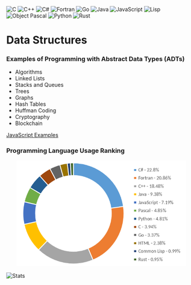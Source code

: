![C](https://img.shields.io/badge/C-00599C?style=flat&logo=c&logoColor=white) ![C++](https://img.shields.io/badge/C%2B%2B-00599C?style=flat&logo=c%2B%2B&logoColor=white)  ![C#](https://img.shields.io/badge/C%23-239120?style=flat&logo=csharp&logoColor=white) ![Fortran](https://img.shields.io/badge/Fortran-005F9E?style=flat&logo=fortran&logoColor=white)  ![Go](https://img.shields.io/badge/Go-00ADD8?style=flat&logo=go&logoColor=white)  ![Java](https://img.shields.io/badge/Java-007396?style=flat&logo=java&logoColor=white) ![JavaScript](https://img.shields.io/badge/JavaScript-F7DF1E?style=flat&logo=javascript&logoColor=black) ![Lisp](https://img.shields.io/badge/Lisp-3e9f65?style=flat&logo=lisp&logoColor=white) ![Object Pascal](https://img.shields.io/badge/Object%20Pascal-ED1C24?style=flat&logo=delphi&logoColor=white)
![Python](https://img.shields.io/badge/Python-3776AB?style=flat&logo=python&logoColor=white) ![Rust](https://img.shields.io/badge/Rust-000000?style=flat&logo=rust&logoColor=white)


# Data Structures

### Examples of Programming with Abstract Data Types (ADTs)
- Algorithms
- Linked Lists
- Stacks and Queues
- Trees
- Graphs
- Hash Tables
- Huffman Coding
- Cryptography
- Blockchain

[JavaScript Examples](javascript)

###  Programming Language Usage Ranking

<p align="center">
  <img src="lang.png" width="450" alt="Languages" />
</p>


![Stats](https://luisespino.github.io/stats/)